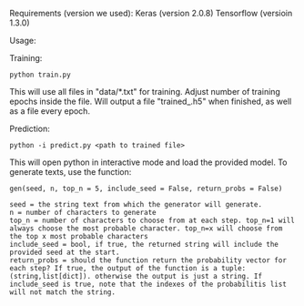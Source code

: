 Requirements (version we used):
Keras (version 2.0.8)
Tensorflow (versioin 1.3.0)

Usage:

Training:

	python train.py
	
This will use all files in "data/*.txt" for training. 
Adjust number of training epochs inside the file. 
Will output a file "trained_<timestamp>.h5" when finished, as well as a file every epoch.
	
Prediction:

	python -i predict.py <path to trained file>
	
This will open python in interactive mode and load the provided model. 
To generate texts, use the function: 

	gen(seed, n, top_n = 5, include_seed = False, return_probs = False)
	
	seed = the string text from which the generator will generate.
	n = number of characters to generate
	top_n = number of characters to choose from at each step. top_n=1 will always choose the most probable character. top_n=x will choose from the top x most probable characters
	include_seed = bool, if true, the returned string will include the provided seed at the start.
	return_probs = should the function return the probability vector for each step? If true, the output of the function is a tuple: (string,list[dict]). otherwise the output is just a string. If include_seed is true, note that the indexes of the probabilitis list will not match the string.